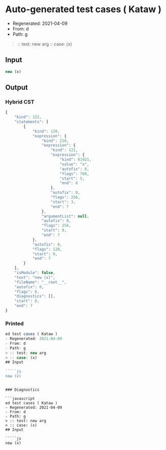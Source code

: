 # Auto-generated test cases ( Kataw )
- Regenerated: 2021-04-09
- From: d
- Path: g
> :: test: new arg
> :: case: (x)
## Input

`````js
new (x)
`````

## Output

### Hybrid CST

```javascript
{
    "kind": 122,
    "statements": [
        {
            "kind": 120,
            "expression": {
                "kind": 210,
                "expression": {
                    "kind": 121,
                    "expression": {
                        "kind": 81921,
                        "value": "x",
                        "autofix": 0,
                        "flags": 768,
                        "start": 5,
                        "end": 6
                    },
                    "autofix": 0,
                    "flags": 256,
                    "start": 3,
                    "end": 7
                },
                "argumentList": null,
                "autofix": 0,
                "flags": 256,
                "start": 0,
                "end": 7
            },
            "autofix": 0,
            "flags": 128,
            "start": 0,
            "end": 7
        }
    ],
    "isModule": false,
    "text": "new (x)",
    "fileName": "__root__",
    "autofix": 0,
    "flags": 0,
    "diagnostics": [],
    "start": 0,
    "end": 7
}
```

### Printed

```javascript
ed test cases ( Kataw )
- Regenerated: 2021-04-09
- From: d
- Path: g
> :: test: new arg
> :: case: (x)
## Input

`````js
new (x)
`````
```

### Diagnostics

```javascript
ed test cases ( Kataw )
- Regenerated: 2021-04-09
- From: d
- Path: g
> :: test: new arg
> :: case: (x)
## Input

`````js
new (x)
`````
```

